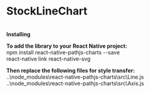 # StockLineChart
<br>
<b>Installing</b>
<p>
<b>To add the library to your React Native project:</b>
<br>npm install react-native-pathjs-charts --save
<br>react-native link react-native-svg
<p>
<b>Then replace the following files for style transfer:</b>
<br>..\node_modules\react-native-pathjs-charts\src\Line.js
<br>..\node_modules\react-native-pathjs-charts\src\Axis.js
